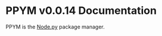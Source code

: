 # PPYM v0.0.14 Documentation

PPYM is the [Node.py] package manager.

  [Node.py]: https://github.com/nodepy/nodepy
